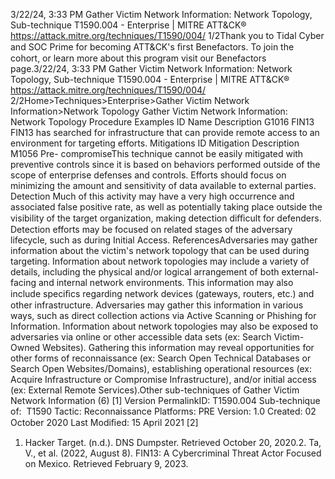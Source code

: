 3/22/24, 3:33 PM Gather Victim Network Information: Network Topology, Sub-technique T1590.004 - Enterprise | MITRE ATT&CK®
https://attack.mitre.org/techniques/T1590/004/ 1/2Thank you to Tidal Cyber and SOC Prime for becoming ATT&CK's ﬁrst Benefactors. To join the cohort, or learn more about this program visit our
Benefactors page.3/22/24, 3:33 PM Gather Victim Network Information: Network Topology, Sub-technique T1590.004 - Enterprise | MITRE ATT&CK®
https://attack.mitre.org/techniques/T1590/004/ 2/2Home>Techniques>Enterprise>Gather Victim Network Information>Network Topology
Gather Victim Network Information: Network Topology
Procedure Examples
ID Name Description
G1016 FIN13 FIN13 has searched for infrastructure that can provide remote access to an environment for targeting efforts.
Mitigations
ID Mitigation Description
M1056 Pre-
compromiseThis technique cannot be easily mitigated with preventive controls since it is based on behaviors performed
outside of the scope of enterprise defenses and controls. Efforts should focus on minimizing the amount
and sensitivity of data available to external parties.
Detection
Much of this activity may have a very high occurrence and associated false positive rate, as well as potentially taking place outside the
visibility of the target organization, making detection diﬃcult for defenders.
Detection efforts may be focused on related stages of the adversary lifecycle, such as during Initial Access.
ReferencesAdversaries may gather information about the victim's network topology that can be used during targeting. Information about network
topologies may include a variety of details, including the physical and/or logical arrangement of both external-facing and internal network
environments. This information may also include speciﬁcs regarding network devices (gateways, routers, etc.) and other infrastructure.
Adversaries may gather this information in various ways, such as direct collection actions via Active Scanning or Phishing for Information.
Information about network topologies may also be exposed to adversaries via online or other accessible data sets (ex: Search Victim-Owned
Websites). Gathering this information may reveal opportunities for other forms of reconnaissance (ex: Search Open Technical Databases
or Search Open Websites/Domains), establishing operational resources (ex: Acquire Infrastructure or Compromise Infrastructure), and/or
initial access (ex: External Remote Services).Other sub-techniques of Gather Victim Network Information (6)
[1]
Version PermalinkID: T1590.004
Sub-technique of:  T1590
 
Tactic: Reconnaissance
 
Platforms: PRE
Version: 1.0
Created: 02 October 2020
Last Modiﬁed: 15 April 2021
[2]
1. Hacker Target. (n.d.). DNS Dumpster. Retrieved October 20,
2020.2. Ta, V., et al. (2022, August 8). FIN13: A Cybercriminal Threat
Actor Focused on Mexico. Retrieved February 9, 2023.